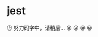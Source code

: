 # jest

:clock2:
努力码字中，请稍后...
:stuck_out_tongue: :stuck_out_tongue: :stuck_out_tongue: :stuck_out_tongue:
